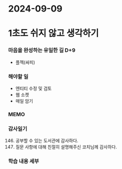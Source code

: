 # 2024-09-09

# 1초도 쉬지 않고 생각하기
### 마음을 완성하는 유일한 길 D+9
-  플젝(싸피)

### 해야할 일
- 엔티티 수정 및 검토
- 웹 소켓 
- 매일 암기

### MEMO


### 감사일기
146. 공부할 수 있는 도서관에 감사하다.
147. 질문 사항에 대해 친절히 설명해주신 코치님께 감사하다.



### 학습 내용 세부
